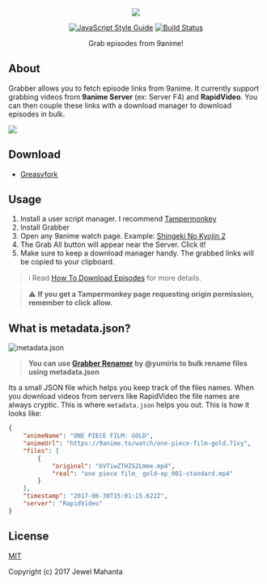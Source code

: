 <p align="center">
	<a href="https://github.com/lap00zza/Grabber"><img src="https://image.ibb.co/mCLbja/grabber_text_small.png"></a>
</p>
<p align="center">
	<a href="https://standardjs.com"><img alt="JavaScript Style Guide" src="https://img.shields.io/badge/code_style-standard-brightgreen.svg"></a>
	<a href="https://travis-ci.org/lap00zza/Grabber"><img alt="Build Status" src="https://travis-ci.org/lap00zza/Grabber.svg?branch=master"></a>
</p>
<p align="center">
	Grab episodes from 9anime!
</p>

## About
Grabber allows you to fetch episode links from 9anime. It currently support grabbing videos from <strong>9anime Server</strong> (ex: Server F4) and <strong>RapidVideo</strong>. You can then couple these links with a download manager to download episodes in bulk.

![](https://image.ibb.co/edZ9Sv/grabber.png)

## Download
* [Greasyfork](https://greasyfork.org/en/scripts/31010-grabber)

## Usage
1. Install a user script manager. I recommend [Tampermonkey](https://chrome.google.com/webstore/detail/tampermonkey/dhdgffkkebhmkfjojejmpbldmpobfkfo)
2. Install Grabber
3. Open any 9anime watch page. Example: [Shingeki No Kyojin 2](https://9anime.to/watch/shingeki-no-kyojin-season-2.3v16)
4. The Grab All button will appear near the Server. Click it!
5. Make sure to keep a download manager handy. The grabbed links will be copied to your clipboard.

> :information_source: Read [How To Download Episodes](https://github.com/lap00zza/Grabber/wiki/How-To-Download-Episodes) for more details.

> :warning: **If you get a Tampermonkey page requesting origin permission, remember to click allow.**

## What is metadata.json?
![metadata.json](https://image.ibb.co/iR0Mxk/metadata.png)
> **You can use [Grabber Renamer](https://github.com/yumiris/grabber-renamer) by @yumiris to bulk rename files using metadata.json**

Its a small JSON file which helps you keep track of the files names. When you download videos from servers like RapidVideo the file names are always cryptic. This is where `metadata.json` helps you out. This is how it looks like:
```json
{
	"animeName": "ONE PIECE FILM: GOLD",
	"animeUrl": "https://9anime.to/watch/one-piece-film-gold.71vy",
	"files": [
		{
			"original": "bVTiwZTHZS2Lmme.mp4",
			"real": "one piece film_ gold-ep_001-standard.mp4"
		}
	],
	"timestamp": "2017-06-30T15:01:15.622Z",
	"server": "RapidVideo"
}
```

## License
[MIT](https://github.com/lap00zza/Grabber/blob/master/LICENSE)

Copyright (c) 2017 Jewel Mahanta
